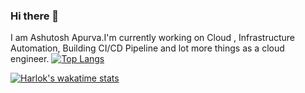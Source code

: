 ### Hi there 👋
I am Ashutosh Apurva.I'm currently working on Cloud , Infrastructure Automation, Building CI/CD Pipeline and lot more things as a cloud engineer.
[![Top Langs](https://github-readme-stats.vercel.app/api/top-langs/?username=Apurva14A&hide_progress=false)](https://github.com/anuraghazra/github-readme-stats)

[![Harlok's wakatime stats](https://github-readme-stats.vercel.app/api/wakatime?username=Wakatime)](https://github.com/anuraghazra/github-readme-stats)
<!--
**Apurva14A/Apurva14A** is a ✨ _special_ ✨ repository because its `README.md` (this file) appears on your GitHub profile.

Here are some ideas to get you started:

- 🔭 I’m currently working on ...
- 🌱 I’m currently learning ...
- 👯 I’m looking to collaborate on ...
- 🤔 I’m looking for help with ...
- 💬 Ask me about ...
- 📫 How to reach me: ...
- 😄 Pronouns: ...
- ⚡ Fun fact: ...
-->
